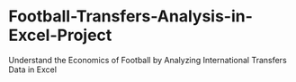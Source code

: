 # Football-Transfers-Analysis-in-Excel-Project
Understand the Economics of Football by Analyzing International Transfers Data in Excel 
